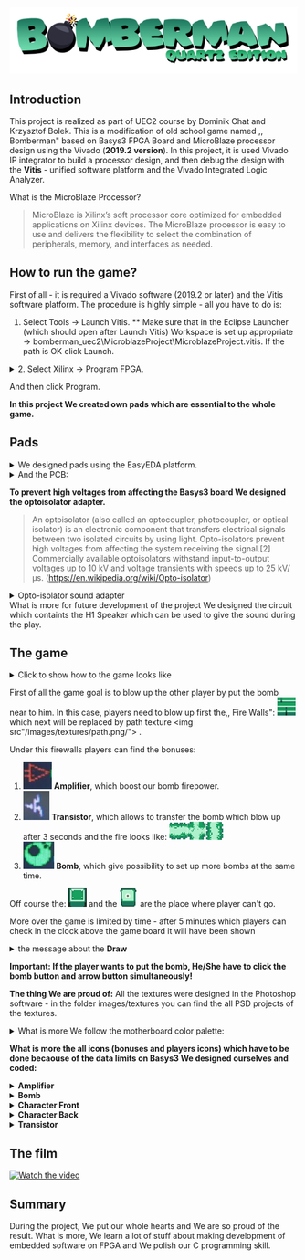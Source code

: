 ![BombermanQuartzEditionLogo](/images/logo.png)


## Introduction

This project is realized as part of UEC2 course by Dominik Chat and Krzysztof Bolek. This is a modification of old school game named ,, Bomberman" based on Basys3 FPGA Board and MicroBlaze processor design using the Vivado (**2019.2 version**). In this project, it is used Vivado IP integrator to build a processor design, and then debug the design with the **Vitis** - 
unified software platform and the Vivado Integrated Logic Analyzer.

 What is the MicroBlaze Processor?
>MicroBlaze is Xilinx’s soft processor core optimized for embedded
applications on Xilinx devices. The MicroBlaze processor is easy to
use and delivers the flexibility to select the combination of
peripherals, memory, and interfaces as needed.

## How to run the game?

First of all - it is required a Vivado software (2019.2 or later) and the Vitis software platform.
The procedure is highly simple - all you have to do is:
1. Select Tools -> Launch Vitis. 
** Make sure that in the Eclipse Launcher (which should open after Launch Vitis) Workspace is set up appropriate -> bomberman_uec2\MicroblazeProject\MicroblazeProject.vitis. If the path is OK click Launch.

<details>
<summary>2. Select Xilinx -> Program FPGA.</summary>
<img src="/images/program.png"/>
</details>

And then click Program. 

**In this project We created own pads which are essential to the whole game.** 

## Pads

<details>
<summary> We designed pads using the EasyEDA platform. </summary>
<img src="/images/pad_sheet.PNG"/>
</details>

<details>
<summary> And the PCB: </summary>
<img src="/images/pad_pcb.PNG"/>
</details>


**To prevent high voltages from affecting the Basys3 board  We designed the optoisolator adapter.**

> An optoisolator (also called an optocoupler, photocoupler, or optical isolator) is an electronic component that transfers electrical signals between two isolated circuits by using light. Opto-isolators prevent high voltages from affecting the system receiving the signal.[2] Commercially available optoisolators withstand input-to-output voltages up to 10 kV and voltage transients with speeds up to 25 kV/μs. (https://en.wikipedia.org/wiki/Opto-isolator)

<details>
<summary> Opto-isolator sound adapter</summary>
<img src="/images/pads_sound.PNG"/>
<img src="/images/pads_sound_pcb.PNG"/>
 </details>
What is more for future development of the project We designed the circuit which containts the H1 Speaker which can be used to give the sound during the play. 

## The game
<details>
<summary>Click to show how to the game looks like</summary>
<img src="/images/game.PNG"/>
 </details>
 
 First of all the game goal is to blow up the other player by put the bomb near to him. In this case, players need to blow up first the,, Fire Walls":
 <img src="/images/textures/wall.png"/> which next will be replaced by path texture <img src"/images/textures/path.png/"> . 
 
 Under this firewalls players can find the bonuses:
1. <img src="/images/amplifier.PNG"/>  **Amplifier**, which boost our bomb firepower.
2. <img src="/images/transistor.PNG"/> **Transistor**, which allows  to transfer the bomb which blow up after 3 seconds and the fire looks like:
<img src="/images/textures/fire_horizontal.png"/><img src="/images/textures/fire_corner.png"/><img src="/images/textures/fire_vertical.png"/>
3. <img src="/images/bomb.PNG"/> **Bomb**, which give possibility to set up more bombs at the same time. 

Off course the: <img src="/images/textures/wall_front.png"/> and the <img src="/images/textures/blocked_path.png"/> are the place where player can't go. 

More over the game is limited by time - after 5 minutes which players can check in the clock above the game board it will have been shown
<details>
 <summary> the message about the <b>Draw</b></summary>
<img src="/images/remis.png"/>
 </details>

**Important: If the player wants to put the bomb, He/She have to click the bomb button and arrow button simultaneously!**

**The thing We are proud of:**
All the textures were designed in the Photoshop software - in the folder images/textures you can find the all PSD projects of the textures. 
<details>
 <summary> What is more We follow the motherboard color palette: </summary>
 <img src="/images/textures/colorpalette.png"/>
</details>

**What is more the all icons (bonuses and players icons) which have to be done becaouse of the data limits on Basys3 We designed ourselves and coded:**
<details>
 <summary> <b>Amplifier</b> </summary>
 <img src="/images/font_icon/amplifier.jpg"/>
</details>
<details>
 <summary> <b>Bomb</b> </summary>
 <img src="/images/font_icon/bomb.jpg"/>
</details>
<details>
 <summary> <b>Character Front</b> </summary>
 <img src="/images/font_icon/character_front.jpg"/>
</details>
<details>
 <summary> <b>Character Back</b> </summary>
 <img src="/images/font_icon/character_back.jpg"/>
</details>
<details>
 <summary> <b>Transistor</b> </summary>
 <img src="/images/font_icon/transistor.jpg"/>
</details>

## The film 
[![Watch the video]("/images/video.PNG")](https://youtu.be/RpiZsyzj7h8)

## Summary
During the project, We put our whole hearts and We are so proud of the result. What is more, We learn a lot of stuff about making development of embedded software on FPGA and We polish our C programming skill. 
